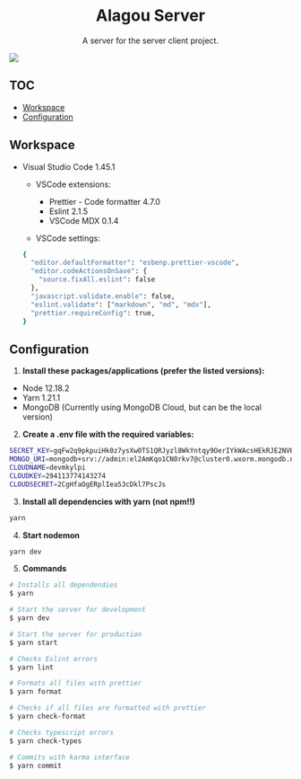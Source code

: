 <h1 align="center">
  Alagou Server
</h1>

<p align="center">
  A server for the server client project.
</p>

<a align="center" href="./CHANGELOG.md">
  <img src="https://img.shields.io/badge/version-0.0.1-blue" />
</a>

## TOC

- [Workspace](#workspace)
- [Configuration](#configuration)

## Workspace

- Visual Studio Code 1.45.1

  - VSCode extensions:

    - Prettier - Code formatter 4.7.0
    - Eslint 2.1.5
    - VSCode MDX 0.1.4

  - VSCode settings:

  ```sh
  {
    "editor.defaultFormatter": "esbenp.prettier-vscode",
    "editor.codeActionsOnSave": {
      "source.fixAll.eslint": false
    },
    "javascript.validate.enable": false,
    "eslint.validate": ["markdown", "md", "mdx"],
    "prettier.requireConfig": true,
  }
  ```

## Configuration

1. **Install these packages/applications (prefer the listed versions):**

- Node 12.18.2
- Yarn 1.21.1
- MongoDB (Currently using MongoDB Cloud, but can be the local version)

2. **Create a .env file with the required variables:**

```sh
SECRET_KEY=gqFw2q9pkpuiHk0z7ysXw0TS1QRJyzl8WkYntqy9OerIYkWAcsHEkRJE2NVK3wn
MONGO_URI=mongodb+srv://admin:el2AmKqo1CN0rkv7@cluster0.wxorm.mongodb.net/test?retryWrites=true&w=majority
CLOUDNAME=devmkylpi
CLOUDKEY=294113774143274
CLOUDSECRET=2CgHfaOgERplIea53cDkl7PscJs
```

3. **Install all dependencies with yarn (not npm!!)**

```sh
yarn
```

4. **Start nodemon**

```sh
yarn dev
```

5. **Commands**

```bash
# Installs all dependendies
$ yarn

# Start the server for development
$ yarn dev

# Start the server for production
$ yarn start

# Checks Eslint errors
$ yarn lint

# Formats all files with prettier
$ yarn format

# Checks if all files are formatted with prettier
$ yarn check-format

# Checks typescript errors
$ yarn check-types

# Commits with karma interface
$ yarn commit
```
